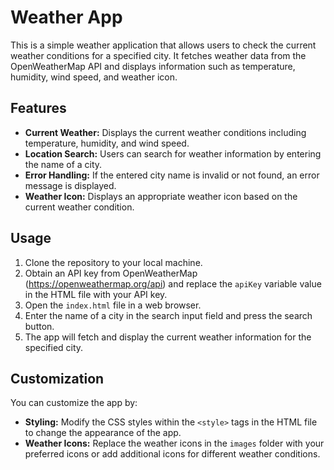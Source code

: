 # Weather App

This is a simple weather application that allows users to check the current weather conditions for a specified city. It fetches weather data from the OpenWeatherMap API and displays information such as temperature, humidity, wind speed, and weather icon.

## Features

- **Current Weather:** Displays the current weather conditions including temperature, humidity, and wind speed.
- **Location Search:** Users can search for weather information by entering the name of a city.
- **Error Handling:** If the entered city name is invalid or not found, an error message is displayed.
- **Weather Icon:** Displays an appropriate weather icon based on the current weather condition.

## Usage

1. Clone the repository to your local machine.
2. Obtain an API key from OpenWeatherMap (https://openweathermap.org/api) and replace the `apiKey` variable value in the HTML file with your API key.
3. Open the `index.html` file in a web browser.
4. Enter the name of a city in the search input field and press the search button.
5. The app will fetch and display the current weather information for the specified city.

## Customization

You can customize the app by:

- **Styling:** Modify the CSS styles within the `<style>` tags in the HTML file to change the appearance of the app.
- **Weather Icons:** Replace the weather icons in the `images` folder with your preferred icons or add additional icons for different weather conditions.
